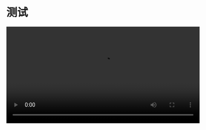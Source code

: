 测试
===

<video controls width="100%">
  <source src="https://pub-70cd502f7ebf4af49afb6d70bf2c15d4.r2.dev/%5Bofficial%5D%E3%82%A2%E3%83%B3%E3%83%81%E3%82%AF%E3%83%AD%E3%83%AD%E3%83%99%E3%83%B3%E3%82%BC%E3%83%B3%20feat.%E3%82%AA%E3%83%AF%E3%82%BFP(AI%E3%81%8D%E3%82%8A%E3%81%9F%E3%82%93)_2.mp4" type="video/mp4">
</video>
